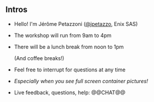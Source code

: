 ## Intros

- Hello! I'm 
  Jérôme Petazzoni ([@jpetazzo](https://twitter.com/jpetazzo), Enix SAS)

- The workshop will run from 9am to 4pm

- There will be a lunch break from noon to 1pm

  (And coffee breaks!)

- Feel free to interrupt for questions at any time

- *Especially when you see full screen container pictures!*

- Live feedback, questions, help: @@CHAT@@
